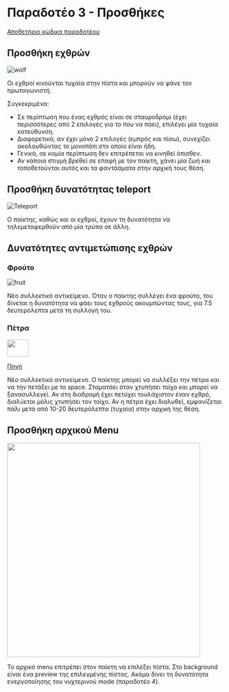 # Παραδοτέο 3 - Προσθήκες

[Αποθετήριο κώδικα παραδοτέου](https://github.com/p15zerv/pacman/tree/Deliverable3)

## Προσθήκη εχθρών

![wolf](https://user-images.githubusercontent.com/22644005/35176663-48dd5632-fd83-11e7-9e54-163dc0c6fa4f.png)

Οι εχθροί κινούνται τυχαία στην πίστα και μπορούν να φάνε τον πρωταγωνιστή.

Συγκεκριμένα:
* Σε περίπτωση που ένας εχθρός είναι σε σταυροδρόμι (έχει περισσότερες από 2 επιλογές για το που να πάει), επιλέγει μία τυχαία κατεύθυνση.
* Διαφορετικά, αν έχει μόνο 2 επιλογές (εμπρός και πίσω), συνεχίζει ακολουθώντας το μονοπάτι στο οποίο είναι ήδη.
* Γενικά, σε καμία περίπτωση δεν επιτρέπεται να κινηθεί όπισθεν.
* Αν κάποια στιγμή βρεθεί σε επαφή με τον παίκτη, χάνει μία ζωή και τοποθετούνται αυτός και τα φαντάσματα στην αρχική τους θέση.

## Προσθήκη δυνατότητας teleport

![Teleport](https://user-images.githubusercontent.com/22644005/33736511-7e0ab3d6-db9b-11e7-9969-821137474e9d.PNG)

Ο παίκτης, καθώς και οι εχθροί, έχουν τη δυνατότητα να τηλεμεταφερθούν από μία τρύπα σε άλλη.

## Δυνατότητες αντιμετώπισης εχθρών

### Φρούτο

![fruit](https://user-images.githubusercontent.com/22644005/33736855-de5dbd40-db9c-11e7-8a89-79aa3bddcb43.png)

Νέο συλλεκτικό αντικείμενο. Όταν ο παίκτης συλλέγει ένα φρούτο, του δίνεται η δυνατότητα να φάει τους εχθρούς ακουμπώντας τους, για 7.5 δευτερόλεπτα μετά τη συλλογή του.

### Πέτρα

<img src="https://vignette.wikia.nocookie.net/herebemonsters/images/4/43/Thunderous-Rock-Sprite.png/revision/latest?cb=20140330101444" alt="" width="50" height="40">

[Πηγή](http://herebemonsters.wikia.com/wiki/File:Thunderous-Rock-Sprite.png)

Νέο συλλεκτικό αντικείμενο. Ο παίκτης μπορεί να συλλέξει την πέτρα και να την πετάξει με το space. Σταματάει όταν χτυπήσει τοίχο και μπορεί να ξανασυλλεγεί. Αν στη διαδρομή έχει πετύχει τουλάχιστον έναν εχθρό, διαλύεται μόλις χτυπήσει τον τοίχο. Αν η πέτρα έχει διαλυθεί, εμφανίζεται πάλι μετά από 10-20 δευτερόλεπτα (τυχαία) στην αρχική της θέση.

## Προσθήκη αρχικού Μenu

<img src="https://user-images.githubusercontent.com/22644005/35177178-392924e8-fd86-11e7-98d3-e0537a75e8d7.png" alt="" width="450" height="500">

Το αρχικό menu επιτρέπει στον παίκτη να επιλέξει πίστα. Στο background είναι ένα preview της επιλεγμένης πίστας. Ακόμα δίνει τη δυνατότητα ενεργοποίησης του νυχτερινού mode (παραδοτέο 4).
